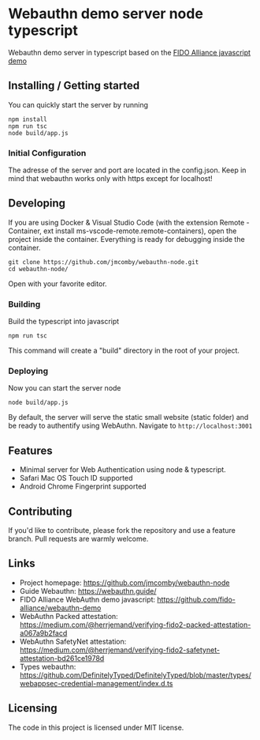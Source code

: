 # Webauthn demo server node typescript

Webauthn demo server in typescript based on the [FIDO Alliance javascript demo](https://github.com/fido-alliance/webauthn-demo)

## Installing / Getting started

You can quickly start the server by running
```shell
npm install
npm run tsc
node build/app.js
```

### Initial Configuration

The adresse of the server and port are located in the config.json. Keep in mind that webauthn works only with https except for localhost!

## Developing

If you are using Docker & Visual Studio Code (with the extension Remote - Container, ext install ms-vscode-remote.remote-containers), open the project inside the container. Everything is ready for debugging inside the container.

```shell
git clone https://github.com/jmcomby/webauthn-node.git
cd webauthn-node/
```

Open with your favorite editor.

### Building

Build the typescript into javascript
```shell
npm run tsc
```

This command will create a "build" directory in the root of your project.

### Deploying

Now you can start the server node
```shell
node build/app.js
```
By default, the server will serve the static small website (static folder) and be ready to authentify using WebAuthn.
Navigate to `http://localhost:3001`

## Features

* Minimal server for Web Authentication using node & typescript.
* Safari Mac OS Touch ID supported
* Android Chrome Fingerprint supported

## Contributing

If you'd like to contribute, please fork the repository and use a feature branch. Pull requests are warmly welcome.

## Links

- Project homepage: https://github.com/jmcomby/webauthn-node
- Guide Webauthn: https://webauthn.guide/
- FIDO Alliance WebAuthn demo javascript: https://github.com/fido-alliance/webauthn-demo
- WebAuthn Packed attestation: https://medium.com/@herrjemand/verifying-fido2-packed-attestation-a067a9b2facd
- WebAuthn SafetyNet attestation: https://medium.com/@herrjemand/verifying-fido2-safetynet-attestation-bd261ce1978d
- Types webauthn: https://github.com/DefinitelyTyped/DefinitelyTyped/blob/master/types/webappsec-credential-management/index.d.ts

## Licensing

The code in this project is licensed under MIT license.